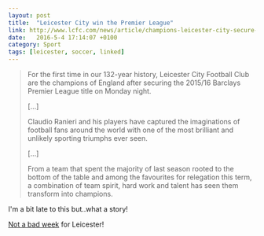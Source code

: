 ```yaml
---
layout: post
title:  "Leicester City win the Premier League"
link: http://www.lcfc.com/news/article/champions-leicester-city-secure-premier-league-title-3089004.aspx
date:   2016-5-4 17:14:07 +0100
category: Sport
tags: [leicester, soccer, linked]
---
```


>For the first time in our 132-year history, Leicester City Football Club are the champions of England after securing the 2015/16 Barclays Premier League title on Monday night.
> 
>[...]
> 
>Claudio Ranieri and his players have captured the imaginations of football fans around the world with one of the most brilliant and unlikely sporting triumphs ever seen. 
> 
>[...]
> 
>From a team that spent the majority of last season rooted to the bottom of the table and among the favourites for relegation this term, a combination of team spirit, hard work and talent has seen them transform into champions. 

I'm a bit late to this but..what a story! 

[Not a bad week][selby] for Leicester!

[selby]:http://www.worldsnooker.com/selby-lands-second-world-crown/
